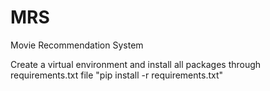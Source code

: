 # MRS
Movie Recommendation System

Create a virtual environment and install all packages through requirements.txt file
"pip install -r requirements.txt"
